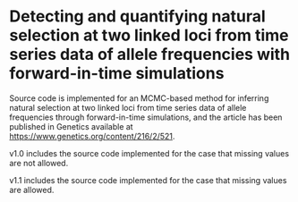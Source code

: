 # Detecting and quantifying natural selection at two linked loci from time series data of allele frequencies with forward-in-time simulations
Source code is implemented for an MCMC-based method for inferring natural selection at two linked loci from time series data of allele frequencies through forward-in-time simulations, and the article has been published in Genetics available at https://www.genetics.org/content/216/2/521.

v1.0 includes the source code implemented for the case that missing values are not allowed.

v1.1 includes the source code implemented for the case that missing values are allowed.
